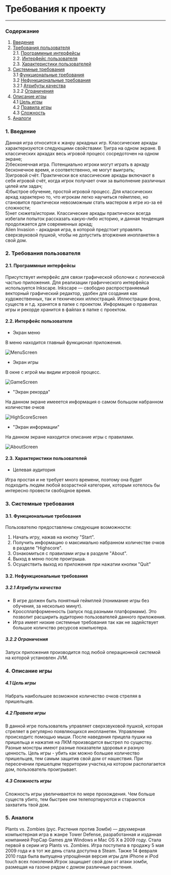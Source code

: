 # Требования к проекту
---
### Содержание
1. [Введение](#1)
2. [Требования пользователя](#2) <br>
  2.1. [Программные интерфейсы](#2.1) <br>
  2.2. [Интерфейс пользователя](#2.2) <br>
  2.3. [Характеристики пользователей](#2.3) <br>
3. [Системные требования](#3) <br>
  3.1 [Функциональные требования](#3.1) <br>
  3.2 [Нефункциональные требования](#3.2) <br>
    3.2.1 [Атрибуты качества](#3.2.1) <br>
    3.2.2 [Ограничения](#3.2.2) <br>
4. [Описание игры](#4) <br>
  4.1 [Цель игры](#4.1) <br>
  4.2 [Правила игры](#4.2) <br>
  4.3 [Сложность](#4.3) <br>
5. [Аналоги](#5) <br>

### 1. Введение <a name="1"></a>
Данная игра относится к жанру аркадных игр. Классические аркады характеризуются следующими свойствами:
1)игра на одном экране. В классических аркадах весь игровой процесс сосредоточен на одном экране;<br>
2)бесконечная игра. Потенциально игроки могут играть в аркаду бесконечное время, и соответственно, не могут выиграть;<br>
3)игровой счёт. Практически все классические аркады включают в себя игровой счёт, когда игрок получает очки за выполнение различных целей или задач;<br>
4)быстрое обучение, простой игровой процесс. Для классических аркад характерно то, что игрокам легко научиться геймплею, но становится практически невозможным стать мастером в игре из-за её сложности;<br>
5)нет сюжета/истории. Классические аркады практически всегда избегали попыток рассказать какую-либо историю, и данная тенденция продолжается для современных аркад;<br>
Alien Invasion - аркадная игра, в которой предстоит управлять сверхзвуковой пушкой, чтобы не допустить вторжения инопланетян в свой дом.

### 2. Требования пользователя <a name="2"></a>
#### 2.1. Программные интерфейсы <a name="2.1"></a>
Присутствует интерфейс для связи графической оболочки с логической частью приложения. Для реализации графичческого интерфейса используется Inkscape. Inkscape — свободно распространяемый векторный графический редактор, удобен для создания как художественных, так и технических иллюстраций. Иллюстрации фона, существ и т.д. хранятся в папке с проектом. Информация о правилах игры и рекорде хранится в файлах в папке с проектом.
#### 2.2. Интерфейс пользователя <a name="2.2"></a>
- Экран меню

В меню находится главный функционал приложения.

  ![MenuScreen](https://github.com/Kyrsor/Alien-Invasion/blob/master/Images/Mockups/MenuScreen.png)
  
- Экран игры

В окне с игрой мы видим игровой процесс.

  ![GameScreen](https://github.com/Kyrsor/Alien-Invasion/blob/master/Images/Mockups/GameScreen1.png)
  
- "Экран рекорда"

На данном экране имееется информация  о самом большом набранном количестве очков

  ![HighScoreScreen](https://github.com/Kyrsor/Alien-Invasion/blob/master/Images/Mockups/HighScoreScreen.png)
  
- "Экран информации"

На данном экране находится описание игры с правилами.

  ![AboutScreen](https://github.com/Kyrsor/Alien-Invasion/blob/master/Images/Mockups/AboutScreen.png)

#### 2.3. Характеристики пользователей <a name="2.3"></a>
- Целевая аудитория

Игра простая и не требует много времени, поэтому она будет подходить людям любой возрастной категории, которым хотелось бы интересно провести свободное время.

### 3. Системные требования <a name="3"></a>
#### 3.1. Функциональные требования <a name="3.1"></a>
Пользователю предоставлены следующие возможности:
   1. Начать игру, нажав на кнопку "Start".
   2. Получить информацию о максимально набранном количестве очков в разделе "Highscore".
   3. Ознакомиться с правилами игры в разделе "About".
   4. Выход в меню после проигрыша.
   5. Осуществить выход из приложения при нажатии кнопки "Quit"

#### 3.2. Нефункциональные требования <a name="3.2"></a>
##### 3.2.1 Атрибуты качества <a name="3.2.1"></a>
- В игре должен быть понятный геймплей (понимание игры без обучения, за несколько минут).
- Кроссплатформенность (запуск под разными платформами). Это позволит расширить аудиторию пользователей данного приложения.
- Игра имеет низкие системные требования так как не задействует большое количство ресурсов компьютера.
##### 3.2.2 Ограничения <a name="3.2.2"></a>
Запуск приложения производится под любой операционной системой на которой установлен JVM.

### 4. Описание игры <a name="4"></a>
  ##### 4.1 Цель игры <a name="4.1"></a>
Набрать наибольшее возможное количество очков стреляя в пришельцев. 
  ##### 4.2 Правила игры <a name="4.2"></a>
  В данной игре пользователь управляет сверхзвуковой пушкой, которая стреляет в регулярно появляющихся инопланетян. Управление происходитс помощью мыши. После наведения прицела пушки на пришельца и нажатия на ЛКМ производится выстрел по существу. Разные монстры имеют разные показатели здоровья и разную ценность. Цель игры - убить как можно большее количество пришельцев, тем самым защитив свой дом от нашествия. При пересечении пришелцем территории участка,на котором располагается дом, пользователь проигрывает. 
  ##### 4.3 Сложность игры <a name="4.3"></a>
  Сложность игры увеличивается по мере прохождения. Чем больше существ убито, тем быстрее они телепортируются и стараются захватить твой дом.
### 5. Аналоги <a name="5"></a>
Plants vs. Zombies (рус. Растения против Зомби) — двухмерная компьютерная игра в жанре Tower Defense, разработанная и изданная компанией PopCap Games для Windows и Mac OS X в 2009 году. Стала первой в серии игр Plants vs. Zombies. Игра поступила в продажу 5 мая 2009 года и в тот же день стала доступна в Steam. Также 14 февраля 2010 года была выпущена упрощённая версия игры для iPhone и iPod touch всех поколений.Игрок защищает свой дом от атаки зомби, размещая на газоне рядом с домом различные растения. 
